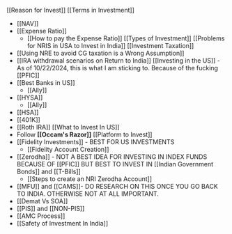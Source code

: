 [[Reason for Invest]]
[[Terms in Investment]]
- [[NAV]]
- [[Expense Ratio]]
	- [[How to pay the Expense Ratio]]
[[Types of Investment]]
[[Problems for NRIS in USA to Invest in India]]
[[Investment Taxation]]
- [[Using NRE to avoid CG taxation is a Wrong Assumption]]
- [[IRA withdrawal scenarios on Return to India]]
[[Investing in the US]] - As of 10/22/2024, this is what I am sticking to. Because of the fucking [[PFIC]]
- [[Best Banks in US]]
	- [[Ally]]
- [[HYSA]]
	- [[Ally]]
- [[HSA]]
- [[401K]]
- [[Roth IRA]]
[[What to Invest In US]]
- Follow **[[Occam's Razor]]**
[[Platform to Invest]]
- [[Fidelity Investments]] - BEST FOR US INVESTMENTS
	- [[Fidelity Account Creation]]
- [[Zerodha]] - NOT A BEST IDEA FOR INVESTING IN INDEX FUNDS BECAUSE OF [[PFIC]] BUT BEST TO INVEST IN [[Indian Government Bonds]] and [[T-Bills]]
	- [[Steps to create an NRI Zerodha Account]]
- [[MFU]] and [[CAMS]]- DO RESEARCH ON THIS ONCE YOU GO BACK TO INDIA. OTHERWISE NOT AT ALL IMPORTANT.
- [[Demat Vs SOA]]
- [[PIS]] and [[NON-PIS]]
- [[AMC Process]]
- [[Safety of Investment In India]]








